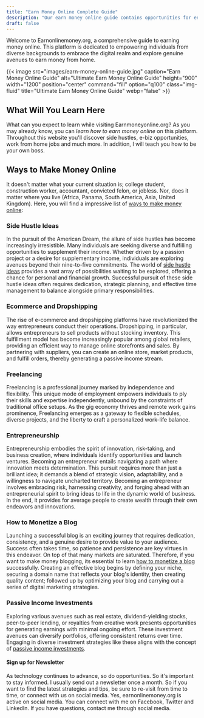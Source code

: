 ```yaml
---
title: "Earn Money Online Complete Guide"
description: "Our earn money online guide contains opportunities for entrepreneurs, like e-biz, work at home jobs, side hustles, monetization tips and more."
draft: false
---
```


Welcome to Earnonlinemoney.org, a comprehensive guide to earning money online. This platform is dedicated to empowering individuals from diverse backgrounds to embrace the digital realm and explore genuine avenues to earn money from home.

{{< image src="images/earn-money-online-guide.jpg" caption="Earn Money Online Guide" alt="Ultimate Earn Money Online Guide" height="900" width="1200" position="center" command="fill" option="q100" class="img-fluid" title="Ultimate Earn Money Online Guide" webp="false" >}}

## What Will You Learn Here

What can you expect to learn while visiting Earnmoneyonline.org? As you may already know, you can _learn how to earn money online_ on this platform. Throughout this website you'll discover side hustles, e-biz opportunities, work from home jobs and much more. In addition, I will teach you how to be your own boss.

## Ways to Make Money Online

It doesn't matter what your current situation is; college student, construction worker, accountant, convicted felon, or jobless. Nor, does it matter where you live (Africa, Panama, South America, Asia, United Kingdom). Here, you will find a impressive list of [ways to make money online](/blog/ways-to-make-money-online):

### Side Hustle Ideas

In the pursuit of the American Dream, the allure of side hustles has become increasingly irresistible. Many individuals are seeking diverse and fulfilling opportunities to supplement their income. Whether driven by a passion project or a desire for supplementary income, individuals are exploring avenues beyond their nine-to-five commitments. The world of [side hustle ideas](/blog/creative-side-hustles) provides a vast array of possibilities waiting to be explored, offering a chance for personal and financial growth. Successful pursuit of these side hustle ideas often requires dedication, strategic planning, and effective time management to balance alongside primary responsibilities.

### Ecommerce and Dropshipping

The rise of e-commerce and dropshipping platforms have revolutionized the way entrepreneurs conduct their operations. Dropshipping, in particular, allows entrepreneurs to sell products without stocking inventory. This fulfillment model has become increasingly popular among global retailers, providing an efficient way to manage online storefronts and sales. By partnering with suppliers, you can create an online store, market products, and fulfill orders, thereby generating a passive income stream.

### Freelancing

Freelancing is a professional journey marked by independence and flexibility. This unique mode of employment empowers individuals to ply their skills and expertise independently, unbound by the constraints of traditional office setups. As the gig economy thrives and remote work gains prominence, Freelancing emerges as a gateway to flexible schedules, diverse projects, and the liberty to craft a personalized work-life balance.

### Entrepreneurship

Entrepreneurship embodies the spirit of innovation, risk-taking, and business creation, where individuals identify opportunities and launch ventures. Becoming an entrepreneur entails navigating a path where innovation meets determination. This pursuit requires more than just a brilliant idea; it demands a blend of strategic vision, adaptability, and a willingness to navigate uncharted territory. Becoming an entrepreneur involves embracing risk, harnessing creativity, and forging ahead with an entrepreneurial spirit to bring ideas to life in the dynamic world of business. In the end, it provides for average people to create wealth through their own endeavors and innovations.

### How to Monetize a Blog

Launching a successful blog is an exciting journey that requires dedication, consistency, and a genuine desire to provide value to your audience. Success often takes time, so patience and persistence are key virtues in this endeavor. On top of that many markets are saturated. Therefore, if you want to make money blogging, its essential to learn [how to monetize a blog](/blog/how-to-monetize-a-blog) successfully. Creating an effective blog begins by defining your niche, securing a domain name that reflects your blog's identity, then creating quality content; followed up by optimizing your blog and carrying out a series of digital marketing strategies.

### Passive Income Investments

Exploring various avenues such as real estate, dividend-yielding stocks, peer-to-peer lending, or royalties from creative work presents opportunities for generating earnings with minimal ongoing effort. These investment avenues can diversify portfolios, offering consistent returns over time. Engaging in diverse investment strategies like these aligns with the concept of [passive income investments](/blog/passive-income-investments).

#### Sign up for Newsletter

As technology continues to advance, so do opportunities. So it's important to stay informed. I usually send out a newsletter once a month. So if you want to find the latest strategies and tips, be sure to re-visit from time to time, or connect with us on social media. Yes, earnonlinemoney.org is active on social media. You can connect with me on Facebook, Twitter and LinkedIn. If you have questions, contact me through social media.
